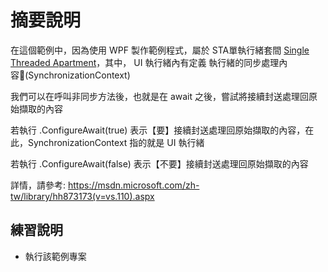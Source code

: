 # 摘要說明

在這個範例中，因為使用 WPF 製作範例程式，屬於  STA單執行緒套間  [Single Threaded Apartment](https://msdn.microsoft.com/en-us/library/system.threading.apartmentstate(v=vs.110).aspx)，其中， UI 執行緒內有定義 執行緒的同步處理內容(SynchronizationContext) 

我們可以在呼叫非同步方法後，也就是在 await 之後，嘗試將接續封送處理回原始擷取的內容

若執行 .ConfigureAwait(true) 表示【要】接續封送處理回原始擷取的內容，在此，SynchronizationContext 指的就是 UI 執行緒

若執行 .ConfigureAwait(false) 表示【不要】接續封送處理回原始擷取的內容
    
詳情，請參考: https://msdn.microsoft.com/zh-tw/library/hh873173(v=vs.110).aspx

## 練習說明

* 執行該範例專案
